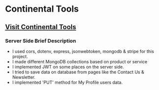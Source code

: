 # Continental Tools

## [Visit Continental Tools](https://continental-tools.web.app/)

### Server Side Brief Description

* I used cors, dotenv, express, jsonwebtoken, mongodb & stripe for this project.
* I made different MongoDB collections based on product or service
* I implemented JWT on some places on the server side.
* I tried to save data on database from pages like the Contact Us & Newsletter.
* I implemented 'PUT' method for My Profile users data.
